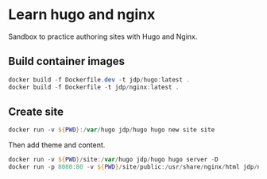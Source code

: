 # Learn hugo and nginx

Sandbox to practice authoring sites with Hugo and Nginx.

## Build container images

```powershell
docker build -f Dockerfile.dev -t jdp/hugo:latest .
docker build -f Dockerfile -t jdp/nginx:latest .
```

## Create site

```powershell
docker run -v ${PWD}:/var/hugo jdp/hugo hugo new site site
```

Then add theme and content.

```powershell
docker run -v ${PWD}/site:/var/hugo jdp/hugo hugo server -D
docker run -p 8080:80 -v ${PWD}/site/public:/usr/share/nginx/html jdp/nginx
```
